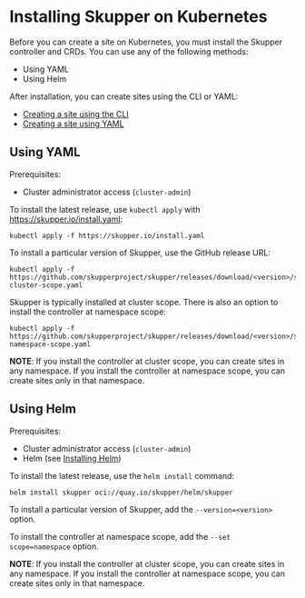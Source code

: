 # Installing Skupper on Kubernetes

Before you can create a site on Kubernetes, you must install the
Skupper controller and CRDs.  You can use any of the following
methods:

* Using YAML
* Using Helm
<!-- * Using the Operator -->

After installation, you can create sites using the CLI or YAML:

* [Creating a site using the CLI][cli-site]
* [Creating a site using YAML][yaml-site]

[cli-site]: ../kube-cli/site-configuration.html
[yaml-site]: ../kube-yaml/site-configuration.html

## Using YAML

Prerequisites:

* Cluster administrator access (`cluster-admin`)

To install the latest release, use `kubectl apply` with
<https://skupper.io/install.yaml>:

~~~ shell
kubectl apply -f https://skupper.io/install.yaml
~~~

To install a particular version of Skupper, use the GitHub release URL:

~~~ shell
kubectl apply -f https://github.com/skupperproject/skupper/releases/download/<version>/skupper-cluster-scope.yaml
~~~

Skupper is typically installed at cluster scope.  There is also an
option to install the controller at namespace scope:

~~~ shell
kubectl apply -f https://github.com/skupperproject/skupper/releases/download/<version>/skupper-namespace-scope.yaml
~~~

**NOTE**: If you install the controller at cluster scope, you can
create sites in any namespace.  If you install the controller at
namespace scope, you can create sites only in that namespace.

## Using Helm

Prerequisites:

* Cluster administrator access (`cluster-admin`)
* Helm (see [Installing Helm](https://helm.sh/docs/intro/install/))

To install the latest release, use the `helm install` command:

~~~ shell
helm install skupper oci://quay.io/skupper/helm/skupper
~~~

To install a particular version of Skupper, add the
`--version=<version>` option.

To install the controller at namespace scope, add the `--set
scope=namespace` option.

**NOTE**: If you install the controller at cluster scope, you can
create sites in any namespace.  If you install the controller at
namespace scope, you can create sites only in that namespace.

<!-- ## Installing the Skupper controller using the Skupper Operator -->

<!-- Prerequisites: -->

<!-- * Cluster administrator access (`cluster-admin`) -->
<!-- * OpenShift -->

<!-- 1. Navigate to the **OperatorHub** in the **Administrator** view. -->
<!-- 2. Search for `Skupper`, provided by `Skupper project`. -->
<!-- 3. Select **stable-2.0** from **Channel**. -->
<!-- 4. Select the latest **Version**. -->
<!-- 5. Click **Install**. -->
